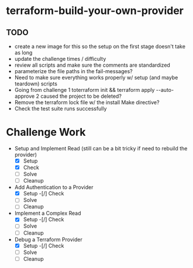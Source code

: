 # terraform-build-your-own-provider

## TODO

- create a new image for this so the setup on the first stage doesn't take as long
- update the challenge times / difficulty
- review all scripts and make sure the comments are standardized
- parameterize the file paths in the fail-messages?
- Need to make sure everything works properly w/ setup (and maybe teardown) scripts
- Going from challenge 1 toterraform init && terraform apply --auto-approve 2 caused the project to be deleted?
- Remove the terraform lock file w/ the install Make directive?
- Check the test suite runs successfully

# Challenge Work

- Setup and Implement Read (still can be a bit tricky if need to rebuild the provider)
    -[x] Setup
    -[x] Check
    -[ ] Solve
    -[ ] Cleanup
- Add Authentication to a Provider
    -[x] Setup
    -[/] Check
    -[ ] Solve
    -[ ] Cleanup
- Implement a Complex Read
    -[x] Setup
    -[/] Check
    -[ ] Solve
    -[ ] Cleanup
- Debug a Terraform Provider
    -[x] Setup
    -[/] Check
    -[ ] Solve
    -[ ] Cleanup
